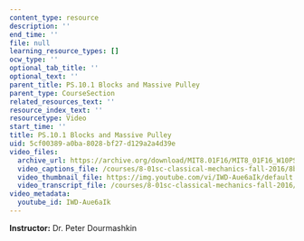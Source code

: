 ```yaml
---
content_type: resource
description: ''
end_time: ''
file: null
learning_resource_types: []
ocw_type: ''
optional_tab_title: ''
optional_text: ''
parent_title: PS.10.1 Blocks and Massive Pulley
parent_type: CourseSection
related_resources_text: ''
resource_index_text: ''
resourcetype: Video
start_time: ''
title: PS.10.1 Blocks and Massive Pulley
uid: 5cf00389-a0ba-8028-bf27-d129a2a4d39e
video_files:
  archive_url: https://archive.org/download/MIT8.01F16/MIT8_01F16_W10PS01_360p.mp4
  video_captions_file: /courses/8-01sc-classical-mechanics-fall-2016/8bde22c1807952e58dbc8d71eadf237b_IWD-Aue6aIk.vtt
  video_thumbnail_file: https://img.youtube.com/vi/IWD-Aue6aIk/default.jpg
  video_transcript_file: /courses/8-01sc-classical-mechanics-fall-2016/b26df9de8c4dedf9961ad7ddc7660da5_IWD-Aue6aIk.pdf
video_metadata:
  youtube_id: IWD-Aue6aIk
---
```


**Instructor:** Dr. Peter Dourmashkin



